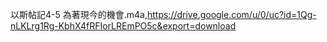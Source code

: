 以斯帖記4-5 為著現今的機會.m4a,https://drive.google.com/u/0/uc?id=1Qg-nLKLrg1Rg-KbhX4fRFIorLREmPO5c&export=download